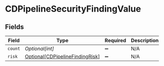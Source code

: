 # CDPipelineSecurityFindingValue


## Fields

| Field                                                                           | Type                                                                            | Required                                                                        | Description                                                                     |
| ------------------------------------------------------------------------------- | ------------------------------------------------------------------------------- | ------------------------------------------------------------------------------- | ------------------------------------------------------------------------------- |
| `count`                                                                         | *Optional[int]*                                                                 | :heavy_minus_sign:                                                              | N/A                                                                             |
| `risk`                                                                          | [Optional[CDPipelineFindingRisk]](../../models/shared/cdpipelinefindingrisk.md) | :heavy_minus_sign:                                                              | N/A                                                                             |